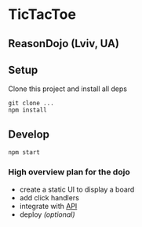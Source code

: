 # TicTacToe

## ReasonDojo (Lviv, UA)

## Setup

Clone this project and install all deps

```
git clone ...
npm install
```

## Develop

```
npm start
```

### High overview plan for the dojo

* create a static UI to display a board
* add click handlers
* integrate with [API](https://market.mashape.com/stujo/tic-tac-toe)
* deploy _(optional)_
